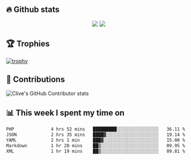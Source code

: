 ## &#128293; Github stats

<!-- GitHub Readme Streak Stats - https://github.com/DenverCoder1/github-readme-streak-stats -->
<p align="center">

<picture>
  <source 
    srcset="https://github-readme-stats.vercel.app/api?username=clivewalkden&count_private=true&show_icons=true&theme=darcula"
    media="(prefers-color-scheme: dark)"
  />
  <source
    srcset="https://github-readme-stats.vercel.app/api?username=clivewalkden&count_private=true&show_icons=true&theme=calm"
    media="(prefers-color-scheme: light), (prefers-color-scheme: no-preference)"
  />
  <img src="https://github-readme-stats.vercel.app/api?username=clivewalkden&count_private=true&show_icons=true&theme=darcula" />
</picture>

<a href="https://git.io/streak-stats" target="_blank">
  <img src="http://github-readme-streak-stats.herokuapp.com?user=clivewalkden&theme=darcula&date_format=j%20M%5B%20Y%5D" />
</a>

</p>

## &#127942; Trophies
[![trophy](https://github-profile-trophy.vercel.app/?username=clivewalkden&theme=onedark)](https://github.com/clivewalkden/github-profile-trophy)

## &#129309; Contributions
![Clive's GitHub Contributor stats](https://github-contributor-stats.vercel.app/api?username=clivewalkden)

## &#128202; This week I spent my time on
<!--START_SECTION:waka-->

```txt
PHP              4 hrs 52 mins   █████████░░░░░░░░░░░░░░░░   36.11 %
JSON             2 hrs 35 mins   ████▓░░░░░░░░░░░░░░░░░░░░   19.14 %
YAML             2 hrs 1 min     ███▓░░░░░░░░░░░░░░░░░░░░░   15.00 %
Markdown         1 hr 20 mins    ██▒░░░░░░░░░░░░░░░░░░░░░░   09.95 %
XML              1 hr 19 mins    ██▒░░░░░░░░░░░░░░░░░░░░░░   09.81 %
```

<!--END_SECTION:waka-->
